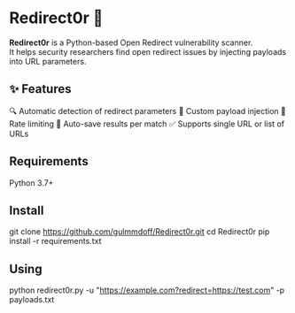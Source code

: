 
# Redirect0r 🚨

**Redirect0r** is a Python-based Open Redirect vulnerability scanner.  
It helps security researchers find open redirect issues by injecting payloads into URL parameters.


## ✨ Features
🔍 Automatic detection of redirect parameters
🚀 Custom payload injection
🧠 Rate limiting
📁 Auto-save results per match
✅ Supports single URL or list of URLs



 ## Requirements
 Python 3.7+

 
 ## Install 
 git clone https://github.com/gulmmdoff/Redirect0r.git
 cd Redirect0r
 pip install -r requirements.txt


 ## Using
 python redirect0r.py -u "https://example.com?redirect=https://test.com" -p payloads.txt

